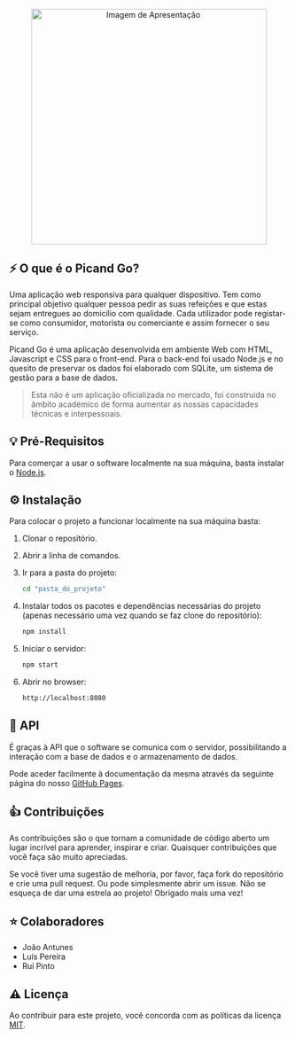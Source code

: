 <p align="center"><img width="425" src="http://luispereiralabs.com/assets/picand-go/page-cover.png" alt="Imagem de Apresentação"></p>

## ⚡️ O que é o Picand Go?

Uma aplicação web responsiva para qualquer dispositivo. Tem como principal objetivo qualquer pessoa pedir as suas refeições e que estas sejam entregues ao domicílio com qualidade. Cada utilizador pode registar-se como consumidor, motorista ou comerciante e assim fornecer o seu serviço.

Picand Go é uma aplicação desenvolvida em ambiente Web com HTML, Javascript e CSS para o front-end. Para o back-end foi usado Node.js e no quesito de preservar os dados foi elaborado com SQLite, um sistema de gestão para a base de dados.

> Esta não é um aplicação oficializada no mercado, foi construida no âmbito académico de forma aumentar as nossas capacidades técnicas e interpessoais.

## 💡 Pré-Requisitos

Para comerçar a usar o software localmente na sua máquina, basta instalar o [Node.js](https://nodejs.org/pt/download/prebuilt-installer).

## ⚙️ Instalação

Para colocar o projeto a funcionar localmente na sua máquina basta:

1. Clonar o repositório.

2. Abrir a linha de comandos.

3. Ir para a pasta do projeto:
   ```sh
   cd "pasta_do_projeto"
   ```

4. Instalar todos os pacotes e dependências necessárias do projeto (apenas necessário uma vez quando se faz clone do repositório):
   ```sh
   npm install
   ```

5. Iniciar o servidor:
   ```sh
   npm start
   ```

6. Abrir no browser:
   ```sh
   http://localhost:8080
   ```

## 📖 API

É graças à API que o software se comunica com o servidor, possibilitando a interação com a base de dados e o armazenamento de dados.

Pode aceder facilmente à documentação da mesma através da seguinte página do nosso [GitHub Pages](https://luispereira1999.github.io/picand-go).

## 👍 Contribuições

As contribuições são o que tornam a comunidade de código aberto um lugar incrível para aprender, inspirar e criar. Quaisquer contribuições que você faça são muito apreciadas.

Se você tiver uma sugestão de melhoria, por favor, faça fork do repositório e crie uma pull request. Ou pode simplesmente abrir um issue. Não se esqueça de dar uma estrela ao projeto! Obrigado mais uma vez!

## ⭐️ Colaboradores

- João Antunes
- Luís Pereira
- Rui Pinto

## ⚠️ Licença

Ao contribuir para este projeto, você concorda com as políticas da licença [MIT](LICENSE).
